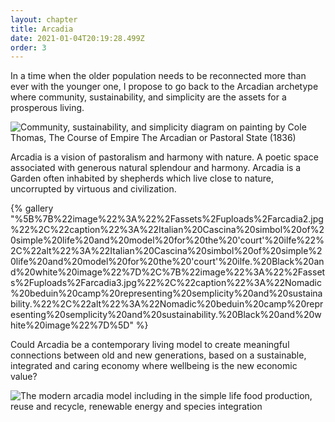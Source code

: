 ```yaml
---
layout: chapter
title: Arcadia
date: 2021-01-04T20:19:28.499Z
order: 3
---
```

In a time when the older population needs to be reconnected more than ever with the younger one, I propose to go back to the Arcadian archetype where community, sustainability, and simplicity are the assets for a prosperous living.

![Community, sustainability, and simplicity diagram on painting by Cole Thomas, The Course of Empire The Arcadian or Pastoral State (1836)](/assets/uploads/arcadiaintro.jpg "Community, sustainability, and simplicity diagram on painting by Cole Thomas, The Course of Empire The Arcadian or Pastoral State (1836)")

Arcadia is a vision of pastoralism and harmony with nature. A poetic space associated with generous natural splendour and harmony. Arcadia is a Garden often inhabited by shepherds which live close to nature, uncorrupted by virtuous and civilization. 

{% gallery "%5B%7B%22image%22%3A%22%2Fassets%2Fuploads%2Farcadia2.jpg%22%2C%22caption%22%3A%22Italian%20Cascina%20simbol%20of%20simple%20life%20and%20model%20for%20the%20'court'%20ilfe%22%2C%22alt%22%3A%22Italian%20Cascina%20simbol%20of%20simple%20life%20and%20model%20for%20the%20'court'%20ilfe.%20Black%20and%20white%20image%22%7D%2C%7B%22image%22%3A%22%2Fassets%2Fuploads%2Farcadia3.jpg%22%2C%22caption%22%3A%22Nomadic%20beduin%20camp%20representing%20semplicity%20and%20sustainability.%22%2C%22alt%22%3A%22Nomadic%20beduin%20camp%20representing%20semplicity%20and%20sustainability.%20Black%20and%20white%20image%22%7D%5D" %}

Could Arcadia be a contemporary living model to create meaningful connections between old and new generations, based on a sustainable, integrated and caring economy where wellbeing is the new economic value?

![The modern arcadia model including in the simple life food production, reuse and recycle, renewable energy and species integration](/assets/uploads/arcadia-model.jpg "The modern arcadia model including in the simple life food production, reuse and recycle, renewable energy and species integration")